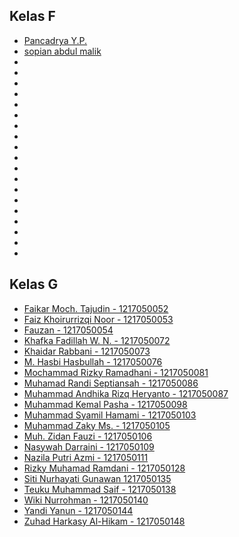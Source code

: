 ## Kelas F

- [Pancadrya Y.P.](https://github.com/pancadrya/)
- [sopian abdul malik](https://github.com/abdulsopian)
- [](https://github.com/)
- [](https://github.com/)
- [](https://github.com/)
- [](https://github.com/)
- [](https://github.com/)
- [](https://github.com/)
- [](https://github.com/)
- [](https://github.com/)
- [](https://github.com/)
- [](https://github.com/)
- [](https://github.com/)
- [](https://github.com/)
- [](https://github.com/)
- [](https://github.com/)
- [](https://github.com/)
- [](https://github.com/)
- [](https://github.com/)
- [](https://github.com/)
- [](https://github.com/)

## Kelas G

- [Faikar Moch. Tajudin - 1217050052](https://github.com/Fr0faive)
- [Faiz Khoirurrizqi Noor - 1217050053](https://github.com/fknoor01)
- [Fauzan - 1217050054](https://github.com/ojanaja)
- [Khafka Fadillah W. N. - 1217050072](https://github.com/kafkafadillah/kafkafadillah2.github.io)
- [Khaidar Rabbani - 1217050073](https://github.com/khaidarrabbani)
- [M. Hasbi Hasbullah - 1217050076](https://github.com/hasbimuhamad)
- [Mochammad Rizky Ramadhani - 1217050081](https://github.com/Mokyra18)
- [Muhamad Randi Septiansah - 1217050086](https://github.com/randi9)
- [Muhammad Andhika Rizq Heryanto - 1217050087](https://github.com/MuhammadAndhikaRizq)
- [Muhammad Kemal Pasha - 1217050098](https://github.com/kemal3111)
- [Muhammad Syamil Hamami - 1217050103](https://github.com/mhmmdsh/prak_alpro)
- [Muhammad Zaky Ms. - 1217050105](https://github.com/mzakyms)
- [Muh. Zidan Fauzi - 1217050106](https://github.com/ziohtime)
- [Nasywah Darraini - 1217050109](https://github.com/nasywahdarraini20)
- [Nazila Putri Azmi - 1217050111](https://github.com/nazilaptrazm)
- [Rizky Muhamad Ramdani - 1217050128](https://github.com/128rizkymuhamad)
- [Siti Nurhayati Gunawan 1217050135](https://github.com/SitiNurhayatiGunawan)
- [Teuku Muhammad Saif - 1217050138](https://github.com/Saip-kun)
- [Wiki Nurrohman - 1217050140](https://github.com/wikinurrohman)
- [Yandi Yanun - 1217050144](https://github.com/yan00n/prak.apem)
- [Zuhad Harkasy Al-Hikam - 1217050148](https://github.com/zuhadPROgrammer)
